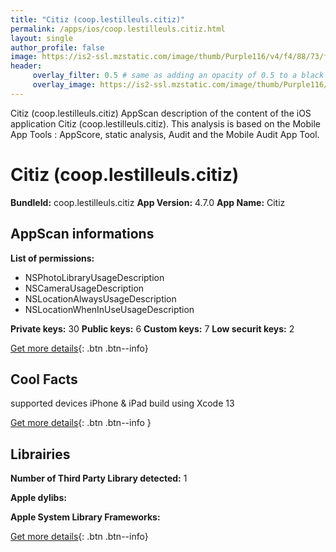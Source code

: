 ```yaml
---
title: "Citiz (coop.lestilleuls.citiz)"
permalink: /apps/ios/coop.lestilleuls.citiz.html
layout: single
author_profile: false
image: https://is2-ssl.mzstatic.com/image/thumb/Purple116/v4/f4/88/73/f4887302-2a0c-9e10-e6e2-130c575215ae/AppIconCitiz-0-0-1x_U007emarketing-0-0-0-7-0-0-sRGB-0-0-0-GLES2_U002c0-512MB-85-220-0-0.png/512x512bb.jpg
header: 
     overlay_filter: 0.5 # same as adding an opacity of 0.5 to a black background
     overlay_image: https://is2-ssl.mzstatic.com/image/thumb/Purple116/v4/f4/88/73/f4887302-2a0c-9e10-e6e2-130c575215ae/AppIconCitiz-0-0-1x_U007emarketing-0-0-0-7-0-0-sRGB-0-0-0-GLES2_U002c0-512MB-85-220-0-0.png/512x512bb.jpg
---
```

Citiz (coop.lestilleuls.citiz) AppScan description of the content of the iOS application Citiz (coop.lestilleuls.citiz). This analysis is based on the Mobile App Tools : AppScore, static analysis, Audit and the Mobile Audit App Tool.

# Citiz (coop.lestilleuls.citiz)

**BundleId:** coop.lestilleuls.citiz
**App Version:** 4.7.0
**App Name:** Citiz


## AppScan informations 

**List of permissions:** 
- NSPhotoLibraryUsageDescription
- NSCameraUsageDescription
- NSLocationAlwaysUsageDescription
- NSLocationWhenInUseUsageDescription
  
  
**Private keys:** 30
**Public keys:** 6
**Custom keys:** 7
**Low securit keys:** 2
  
[Get more details](/pricing.html){: .btn .btn--info}

## Cool Facts

supported devices iPhone & iPad
build using Xcode 13
  
[Get more details](/pricing.html){: .btn .btn--info }

## Librairies 
**Number of Third Party Library detected:** 1


**Apple dylibs:**


**Apple System Library Frameworks:**


  
[Get more details](/pricing.html){: .btn .btn--info}

